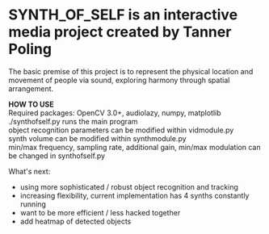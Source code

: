 # SYNTH_OF_SELF is an interactive media project created by Tanner Poling  

The basic premise of this project is to represent the physical location and movement of people via sound,
exploring harmony through spatial arrangement.  

**HOW TO USE**  
Required packages: OpenCV 3.0+, audiolazy, numpy, matplotlib  
./synthofself.py runs the main program  
object recognition parameters can be modified within vidmodule.py  
synth volume can be modified within synthmodule.py  
min/max frequency, sampling rate, additional gain, min/max modulation can be changed in synthofself.py  

What's next:  
- using more sophisticated / robust object recognition and tracking  
- increasing flexibility, current implementation has 4 synths constantly running  
- want to be more efficient / less hacked together  
- add heatmap of detected objects

